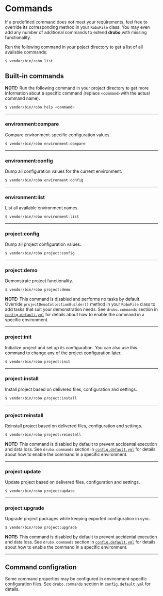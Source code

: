 # Commands

If a predefined command does not meet your requirements, feel free to override 
its corresponding method in your ```RoboFile``` class. You may even add any 
number of additional commands to extend **drubo** with missing functionality.

Run the following command in your poject directory to get a list of all 
available commands:

```bash
$ vendor/bin/robo list
```

## Built-in commands

**NOTE:** Run the following command in your project directory to get more 
information about a specific command (replace ```<command>```with the 
actual command name).

```bash
$ vendor/bin/robo help <command>
```

---

### environment:compare

Compare environment-specific configuration values.

```bash
$ vendor/bin/robo environment:compare
```

---

### environment:config

Dump all configuration values for the current environment.

```bash
$ vendor/bin/robo environment:config
```

---

### environment:list

List all available environment names.

```bash
$ vendor/bin/robo environment:list
```

---

### project:config

Dump all project configuration values.

```bash
$ vendor/bin/robo project:config
```

---

### project:demo

Demonstrate project functionality.

```bash
$ vendor/bin/robo project:demo
```

**NOTE:** This command is disabled and performs no tasks by default. Override 
```projectDemoCollectionBuilder()``` method in your ```RoboFile``` class to add
tasks that suit your demonstration needs. See ```drubo.commands``` section in 
[```config.default.yml```][config] for details about how to enable the command 
in a specific environment.

---

### project:init

Initialize project and set up its configuration. You can also use this command 
to change any of the project configuration later.

```bash
$ vendor/bin/robo project:init
```

---

### project:install

Install project based on delivered files, configuration and settings.

```bash
$ vendor/bin/robo project:install
```

---

### project:reinstall

Reinstall project based on delivered files, configuration and settings.

```bash
$ vendor/bin/robo project:reinstall
```

**NOTE:** This command is disabled by default to prevent accidental execution 
and data loss. See ```drubo.commands``` section in [```config.default.yml```][config] 
for details about how to enable the command in a specific environment.

---

### project:update

Update project based on delivered files, configuration and settings.

```bash
$ vendor/bin/robo project:update
```

---

### project:upgrade

Upgrade project packages while keeping exported configuration in sync.

```bash
$ vendor/bin/robo project:upgrade
```

**NOTE:** This command is disabled by default to prevent accidental execution 
and data loss. See ```drubo.commands``` section in [```config.default.yml```][config] 
for details about how to enable the command in a specific environment.

---

## Command configration

Some command properties may be configured in environment-specific configuration
files. See ```drubo.commands``` section in [```config.default.yml```][config] 
for details.

[config]: ../config.default.yml

